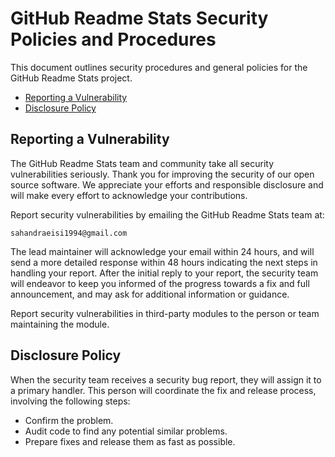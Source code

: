 # GitHub Readme Stats Security Policies and Procedures <!-- omit in toc -->

This document outlines security procedures and general policies for the
GitHub Readme Stats project.

- [Reporting a Vulnerability](#reporting-a-vulnerability)
- [Disclosure Policy](#disclosure-policy)

## Reporting a Vulnerability 

The GitHub Readme Stats team and community take all security vulnerabilities
seriously. Thank you for improving the security of our open source 
software. We appreciate your efforts and responsible disclosure and will
make every effort to acknowledge your contributions.

Report security vulnerabilities by emailing the GitHub Readme Stats team at:

```
sahandraeisi1994@gmail.com
```

The lead maintainer will acknowledge your email within 24 hours, and will
send a more detailed response within 48 hours indicating the next steps in 
handling your report. After the initial reply to your report, the security
team will endeavor to keep you informed of the progress towards a fix and
full announcement, and may ask for additional information or guidance.

Report security vulnerabilities in third-party modules to the person or 
team maintaining the module.

## Disclosure Policy

When the security team receives a security bug report, they will assign it
to a primary handler. This person will coordinate the fix and release
process, involving the following steps:

  * Confirm the problem.
  * Audit code to find any potential similar problems.
  * Prepare fixes and release them as fast as possible.
